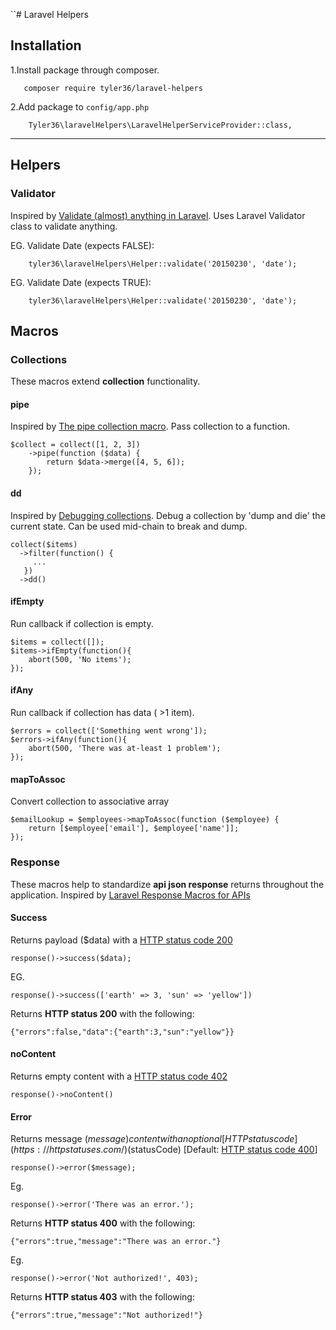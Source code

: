 ``# Laravel Helpers

## Installation
1.Install package through composer.

```
   composer require tyler36/laravel-helpers
```


2.Add package to `config/app.php`

```
    Tyler36\laravelHelpers\LaravelHelperServiceProvider::class,
```

 ---
## Helpers

### Validator
Inspired by [Validate (almost) anything in Laravel](https://murze.be/2015/11/validate-almost-anything-in-laravel/).
Uses Laravel Validator class to validate anything.

EG. Validate Date (expects FALSE):

```
    tyler36\laravelHelpers\Helper::validate('20150230', 'date');
```

EG. Validate Date (expects TRUE):

```
    tyler36\laravelHelpers\Helper::validate('20150230', 'date');
```


## Macros

### Collections
These macros extend **collection** functionality.

#### pipe
Inspired by [The pipe collection macro](https://murze.be/2016/05/getting-package-statistics-packagist-redux/).
Pass collection to a function.

```
$collect = collect([1, 2, 3])
    ->pipe(function ($data) {
        return $data->merge([4, 5, 6]);
    });
```

#### dd
Inspired by [Debugging collections](https://murze.be/2016/06/debugging-collections/).
Debug a collection by 'dump and die' the current state. Can be used mid-chain to break and dump.

```
collect($items)
  ->filter(function() {
     ...
   })
  ->dd()
```

#### ifEmpty
Run callback if collection is empty.

```
$items = collect([]);
$items->ifEmpty(function(){
    abort(500, 'No items');
});
```


#### ifAny
Run callback if collection has data ( >1 item).

```
$errors = collect(['Something went wrong']);
$errors->ifAny(function(){
    abort(500, 'There was at-least 1 problem');
});
```


#### mapToAssoc
Convert collection to associative array
```
$emailLookup = $employees->mapToAssoc(function ($employee) {
    return [$employee['email'], $employee['name']];    
});
```


### Response
These macros help to standardize **api json response** returns throughout the application.
Inspired by [Laravel Response Macros for APIs](https://blog.jadjoubran.io/2016/03/27/laravel-response-macros-api/)

#### Success
Returns payload ($data) with a [HTTP status code 200](https://httpstatuses.com/200)
```
response()->success($data);
```

EG.
```
response()->success(['earth' => 3, 'sun' => 'yellow'])
```
Returns **HTTP status 200** with the following:
```
{"errors":false,"data":{"earth":3,"sun":"yellow"}}
```


#### noContent
Returns empty content with a [HTTP status code 402](https://httpstatuses.com/204)
```
response()->noContent()
```


#### Error
Returns message ($message) content with an optional [HTTP status code](https://httpstatuses.com/) ($statusCode) [Default: [HTTP status code 400](https://httpstatuses.com/400)]
```
response()->error($message);
```

Eg.
```
response()->error('There was an error.');
```
Returns **HTTP status 400** with the following:
```
{"errors":true,"message":"There was an error."}
```

Eg.
```
response()->error('Not authorized!', 403);
```

Returns **HTTP status 403** with the following:
```
{"errors":true,"message":"Not authorized!"}
```

